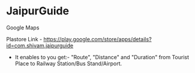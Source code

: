 # JaipurGuide
Google Maps

Plastore Link - https://play.google.com/store/apps/details?id=com.shivam.jaipurguide


- It enables to you get:-
  "Route", "Distance" and "Duration"
  from Tourist Place to  Railway Station/Bus Stand/Airport.

